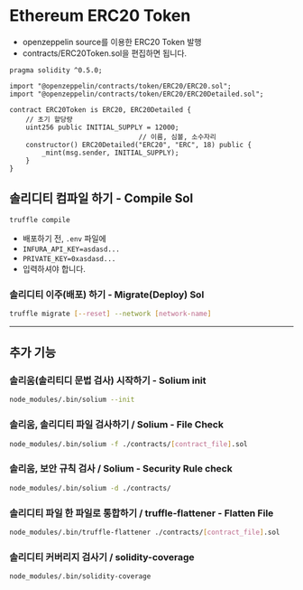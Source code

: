 # Ethereum ERC20 Token

- openzeppelin source를 이용한 ERC20 Token 발행
- contracts/ERC20Token.sol을 편집하면 됩니다.

```solidity
pragma solidity ^0.5.0;

import "@openzeppelin/contracts/token/ERC20/ERC20.sol";
import "@openzeppelin/contracts/token/ERC20/ERC20Detailed.sol";

contract ERC20Token is ERC20, ERC20Detailed {
    // 초기 할당량
    uint256 public INITIAL_SUPPLY = 12000;
                                // 이름, 심볼, 소수자리
    constructor() ERC20Detailed("ERC20", "ERC", 18) public {
        _mint(msg.sender, INITIAL_SUPPLY);
    }
}
```

## 솔리디티 컴파일 하기 - Compile Sol

```bash
truffle compile
```

- 배포하기 전, `.env` 파일에
- `INFURA_API_KEY=asdasd...`
- `PRIVATE_KEY=0xasdasd...`
- 입력하셔야 합니다.

### 솔리디티 이주(배포) 하기 - Migrate(Deploy) Sol

```bash
truffle migrate [--reset] --network [network-name]
```

---

## 추가 기능

### 솔리움(솔리티디 문법 검사) 시작하기 - Solium init

```bash
node_modules/.bin/solium --init
```

### 솔리움, 솔리디티 파일 검사하기 / Solium - File Check

```bash
node_modules/.bin/solium -f ./contracts/[contract_file].sol
```

### 솔리움, 보안 규칙 검사 / Solium - Security Rule check

```bash
node_modules/.bin/solium -d ./contracts/
```

### 솔리디티 파일 한 파일로 통합하기 / truffle-flattener - Flatten File

```bash
node_modules/.bin/truffle-flattener ./contracts/[contract_file].sol
```

### 솔리디티 커버리지 검사기 / solidity-coverage

```bash
node_modules/.bin/solidity-coverage
```
